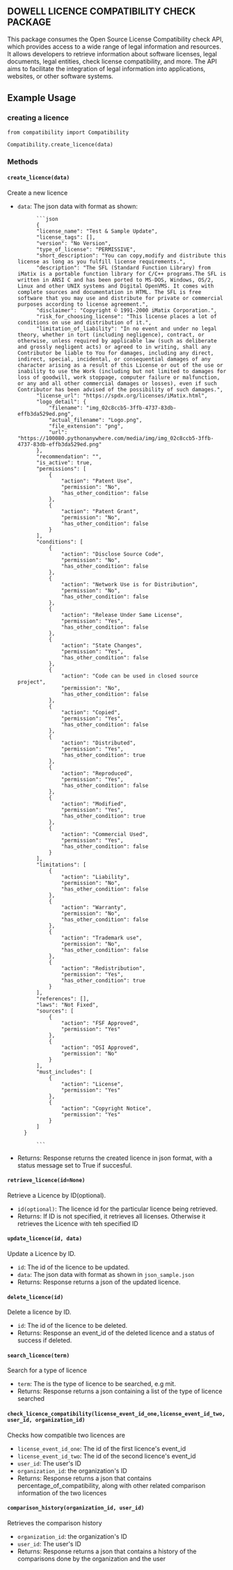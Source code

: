 ## DOWELL LICENCE COMPATIBILITY CHECK PACKAGE

This package consumes the Open Source License Compatibility check API, which provides access to a wide range of legal information and resources. It allows developers to retrieve information about software licenses, legal documents, legal entities, check license compatibility, and more. The API aims to facilitate the integration of legal information into applications, websites, or other software systems.


## Example Usage
 ### creating a licence

`from compatibility import Compatibility`

`Compatibility.create_licence(data)`


### Methods

#### `create_licence(data)`

Create a new licence

- `data`: The json data with format as shown:
  
            ```json
            {
            "license_name": "Test & Sample Update",
            "license_tags": [],
            "version": "No Version",
            "type_of_license": "PERMISSIVE",
            "short_description": "You can copy,modify and distribute this license as long as you fulfill license requirements.",
            "description": "The SFL (Standard Function Library) from iMatix is a portable function library for C/C++ programs.The SFL is written in ANSI C and has been ported to MS-DOS, Windows, OS/2, Linux and other UNIX systems and Digital OpenVMS. It comes with complete sources and documentation in HTML. The SFL is free software that you may use and distribute for private or commercial purposes according to license agreement.",
            "disclaimer": "Copyright © 1991-2000 iMatix Corporation.",
            "risk_for_choosing_license": "This license places a lot of conditions on use and distribution of it.",
            "limitation_of_liability": "In no event and under no legal theory, whether in tort (including negligence), contract, or otherwise, unless required by applicable law (such as deliberate and grossly negligent acts) or agreed to in writing, shall any Contributor be liable to You for damages, including any direct, indirect, special, incidental, or consequential damages of any character arising as a result of this License or out of the use or inability to use the Work (including but not limited to damages for loss of goodwill, work stoppage, computer failure or malfunction, or any and all other commercial damages or losses), even if such Contributor has been advised of the possibility of such damages.",
            "license_url": "https://spdx.org/licenses/iMatix.html",
            "logo_detail": {
                "filename": "img_02c8ccb5-3ffb-4737-83db-effb3da529ed.png",
                "actual_filename": "Logo.png",
                "file_extension": "png",
                "url": "https://100080.pythonanywhere.com/media/img/img_02c8ccb5-3ffb-4737-83db-effb3da529ed.png"
            },
            "recommendation": "",
            "is_active": true,
            "permissions": [
                {
                    "action": "Patent Use",
                    "permission": "No",
                    "has_other_condition": false
                },
                {
                    "action": "Patent Grant",
                    "permission": "No",
                    "has_other_condition": false
                }
            ],
            "conditions": [
                {
                    "action": "Disclose Source Code",
                    "permission": "No",
                    "has_other_condition": false
                },
                {
                    "action": "Network Use is for Distribution",
                    "permission": "No",
                    "has_other_condition": false
                },
                {
                    "action": "Release Under Same License",
                    "permission": "Yes",
                    "has_other_condition": false
                },
                {
                    "action": "State Changes",
                    "permission": "Yes",
                    "has_other_condition": false
                },
                {
                    "action": "Code can be used in closed source project",
                    "permission": "No",
                    "has_other_condition": false
                },
                {
                    "action": "Copied",
                    "permission": "Yes",
                    "has_other_condition": false
                },
                {
                    "action": "Distributed",
                    "permission": "Yes",
                    "has_other_condition": true
                },
                {
                    "action": "Reproduced",
                    "permission": "Yes",
                    "has_other_condition": false
                },
                {
                    "action": "Modified",
                    "permission": "Yes",
                    "has_other_condition": true
                },
                {
                    "action": "Commercial Used",
                    "permission": "Yes",
                    "has_other_condition": false
                }
            ],
            "limitations": [
                {
                    "action": "Liability",
                    "permission": "No",
                    "has_other_condition": false
                },
                {
                    "action": "Warranty",
                    "permission": "No",
                    "has_other_condition": false
                },
                {
                    "action": "Trademark use",
                    "permission": "No",
                    "has_other_condition": false
                },
                {
                    "action": "Redistribution",
                    "permission": "Yes",
                    "has_other_condition": true
                }
            ],
            "references": [],
            "laws": "Not Fixed",
            "sources": [
                {
                    "action": "FSF Approved",
                    "permission": "Yes"
                },
                {
                    "action": "OSI Approved",
                    "permission": "No"
                }
            ],
            "must_includes": [
                {
                    "action": "License",
                    "permission": "Yes"
                },
                {
                    "action": "Copyright Notice",
                    "permission": "Yes"
                }
            ]
        }

            ```

- Returns: Response returns the created licence in json format, with a status message set to True if succesful.

#### `retrieve_licence(id=None)`

Retrieve a Licence by ID(optional).

- `id(optional)`: The licence id for the particular licence being retrieved.
- Returns: If ID is not specified, it retrieves all licenses. Otherwise it retrieves the Licence with teh specified ID

#### `update_licence(id, data)`

Update a Licence by ID.

- `id`: The id of the licence to be updated.
- `data`: The json data with format as shown in `json_sample.json`
- Returns: Response returns a json of the updated licence.

#### `delete_licence(id)`

Delete a licence by ID.

- `id`: The id of the licence to be deleted.
- Returns: Response an event_id of the deleted licence and a status of success if deleted.

#### `search_licence(term)`

Search for a type of licence

- `term`: The is the type of licence to be searched, e.g mit.
- Returns: Response returns a json containing a list of the type of licence searched

#### `check_licence_compatibility(license_event_id_one,license_event_id_two, user_id, organization_id)`

Checks how compatible two licences are

- `license_event_id_one`: The id of the first licence's event_id
- `license_event_id_two`: The id of the second licence's event_id
- `user_id`: The user's ID
- `organization_id`: the organization's ID
- Returns: Response returns a json that contains percentage_of_compatibility, along with other related comparison information of the two licences

#### `comparison_history(organization_id, user_id)`

Retrieves the comparison history

- `organization_id`: the organization's ID
- `user_id`: The user's ID
- Returns: Response returns a json that contains a history of the comparisons done by the organization and the user
